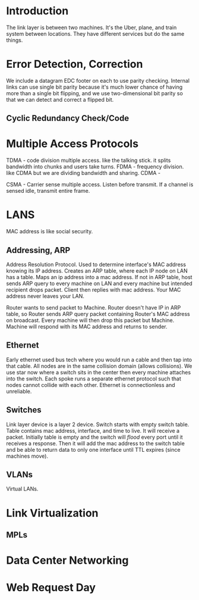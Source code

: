 # Introduction
The link layer is between two machines. It's the Uber, plane, and train system between locations. They have different services but do the same things. 
# Error Detection, Correction
We include a datagram EDC footer on each to use parity checking. Internal links can use single bit parity because it's much lower chance of having more than a single bit flipping, and we use two-dimensional bit parity so that we can detect and correct a flipped bit. 

## Cyclic Redundancy Check/Code
# Multiple Access Protocols
TDMA - code division multiple access.  like the talking stick. it splits bandwidth into chunks and users take turns. 
FDMA - frequency division. like CDMA but we are dividing bandwidth and sharing. 
CDMA - 

CSMA - Carrier sense multiple access. Listen before transmit. If a channel is sensed idle, transmit entire frame. 
# LANS
MAC address is like social security. 

## Addressing, ARP
Address Resolution Protocol. 
Used to determine interface's MAC address knowing its IP address. 
Creates an ARP table, where each IP node on LAN has a table. Maps an ip address into a mac address. 
If not in ARP table, host sends ARP query to every machine on LAN and every machine but intended recipient drops packet. Client then replies with mac address. 
Your MAC address never leaves your LAN. 

Router wants to send packet to Machine. 
Router doesn't have IP in ARP table, so Router sends ARP query packet containing Router's MAC address on broadcast. Every machine will then drop this packet but Machine. Machine will respond with its MAC address and returns to sender. 



## Ethernet
Early ethernet used bus tech where you would run a cable and then tap into that cable. All nodes are in the same collision domain (allows collisions). 
We use star now where a switch sits in the center then every machine attaches into the switch. Each spoke runs a separate ethernet protocol such that nodes cannot collide with each other. 
Ethernet is connectionless and unreliable. 
## Switches
Link layer device is a layer 2 device. 
Switch starts with empty switch table. Table contains mac address, interface, and time to live. It will receive a packet. 
Initially table is empty and the switch will *flood* every port until it receives a response. Then it will add the mac address to the switch table and be able to return data to only one interface until TTL expires (since machines move). 
## VLANs

Virtual LANs. 

# Link Virtualization

## MPLs

# Data Center Networking

# Web Request Day